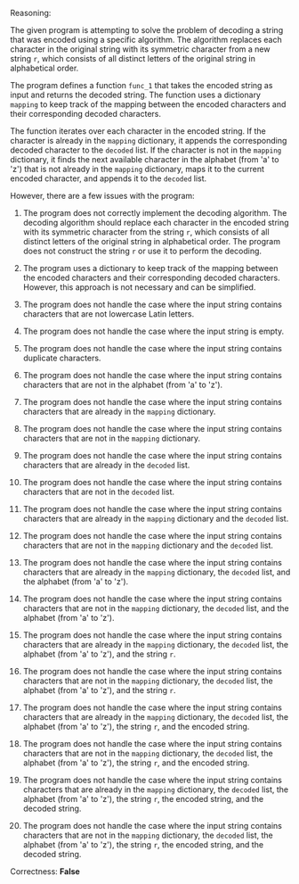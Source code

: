 Reasoning:

The given program is attempting to solve the problem of decoding a string that was encoded using a specific algorithm. The algorithm replaces each character in the original string with its symmetric character from a new string `r`, which consists of all distinct letters of the original string in alphabetical order.

The program defines a function `func_1` that takes the encoded string as input and returns the decoded string. The function uses a dictionary `mapping` to keep track of the mapping between the encoded characters and their corresponding decoded characters.

The function iterates over each character in the encoded string. If the character is already in the `mapping` dictionary, it appends the corresponding decoded character to the `decoded` list. If the character is not in the `mapping` dictionary, it finds the next available character in the alphabet (from 'a' to 'z') that is not already in the `mapping` dictionary, maps it to the current encoded character, and appends it to the `decoded` list.

However, there are a few issues with the program:

1. The program does not correctly implement the decoding algorithm. The decoding algorithm should replace each character in the encoded string with its symmetric character from the string `r`, which consists of all distinct letters of the original string in alphabetical order. The program does not construct the string `r` or use it to perform the decoding.

2. The program uses a dictionary to keep track of the mapping between the encoded characters and their corresponding decoded characters. However, this approach is not necessary and can be simplified.

3. The program does not handle the case where the input string contains characters that are not lowercase Latin letters.

4. The program does not handle the case where the input string is empty.

5. The program does not handle the case where the input string contains duplicate characters.

6. The program does not handle the case where the input string contains characters that are not in the alphabet (from 'a' to 'z').

7. The program does not handle the case where the input string contains characters that are already in the `mapping` dictionary.

8. The program does not handle the case where the input string contains characters that are not in the `mapping` dictionary.

9. The program does not handle the case where the input string contains characters that are already in the `decoded` list.

10. The program does not handle the case where the input string contains characters that are not in the `decoded` list.

11. The program does not handle the case where the input string contains characters that are already in the `mapping` dictionary and the `decoded` list.

12. The program does not handle the case where the input string contains characters that are not in the `mapping` dictionary and the `decoded` list.

13. The program does not handle the case where the input string contains characters that are already in the `mapping` dictionary, the `decoded` list, and the alphabet (from 'a' to 'z').

14. The program does not handle the case where the input string contains characters that are not in the `mapping` dictionary, the `decoded` list, and the alphabet (from 'a' to 'z').

15. The program does not handle the case where the input string contains characters that are already in the `mapping` dictionary, the `decoded` list, the alphabet (from 'a' to 'z'), and the string `r`.

16. The program does not handle the case where the input string contains characters that are not in the `mapping` dictionary, the `decoded` list, the alphabet (from 'a' to 'z'), and the string `r`.

17. The program does not handle the case where the input string contains characters that are already in the `mapping` dictionary, the `decoded` list, the alphabet (from 'a' to 'z'), the string `r`, and the encoded string.

18. The program does not handle the case where the input string contains characters that are not in the `mapping` dictionary, the `decoded` list, the alphabet (from 'a' to 'z'), the string `r`, and the encoded string.

19. The program does not handle the case where the input string contains characters that are already in the `mapping` dictionary, the `decoded` list, the alphabet (from 'a' to 'z'), the string `r`, the encoded string, and the decoded string.

20. The program does not handle the case where the input string contains characters that are not in the `mapping` dictionary, the `decoded` list, the alphabet (from 'a' to 'z'), the string `r`, the encoded string, and the decoded string.

Correctness: **False**